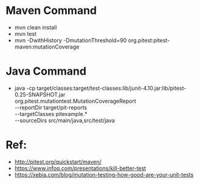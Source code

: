# Maven Command
- mvn clean install                                       
- mvn test                                       
- mvn -DwithHistory -DmutationThreshold=90 org.pitest:pitest-maven:mutationCoverage   

# Java Command
- java -cp target/classes:target/test-classes:lib/junit-4.10.jar:lib/pitest-0.25-SNAPSHOT.jar \
    org.pitest.mutationtest.MutationCoverageReport \
    --reportDir target/pit-reports \
    --targetClasses pitexample.* \
    --sourceDirs src/main/java,src/test/java
    
# Ref:
- http://pitest.org/quickstart/maven/
- https://www.infoq.com/presentations/kill-better-test 
- https://xebia.com/blog/mutation-testing-how-good-are-your-unit-tests
